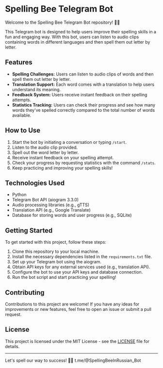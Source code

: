 # Spelling Bee Telegram Bot

Welcome to the Spelling Bee Telegram Bot repository! 🐝✨

This Telegram bot is designed to help users improve their spelling skills in a fun and engaging way. With this bot, users can listen to audio clips containing words in different languages and then spell them out letter by letter.

## Features

- **Spelling Challenges:** Users can listen to audio clips of words and then spell them out letter by letter.
- **Translation Support:** Each word comes with a translation to help users understand its meaning.
- **Feedback System:** Users receive instant feedback on their spelling attempts.
- **Statistics Tracking:** Users can check their progress and see how many words they've spelled correctly compared to the total number of words available.

## How to Use

1. Start the bot by initiating a conversation or typing `/start`.
2. Listen to the audio clip provided.
3. Spell out the word letter by letter.
4. Receive instant feedback on your spelling attempt.
5. Check your progress by requesting statistics with the command `/stats`.
6. Keep practicing and improving your spelling skills!

## Technologies Used

- Python
- Telegram Bot API (aiogram 3.3.0)
- Audio processing libraries (e.g., gTTS)
- Translation API (e.g., Google Translate)
- Database for storing words and user progress (e.g., SQLite)

## Getting Started

To get started with this project, follow these steps:

1. Clone this repository to your local machine.
2. Install the necessary dependencies listed in the `requirements.txt` file.
3. Set up your Telegram bot using the aiogram. 
4. Obtain API keys for any external services used (e.g., translation API).
5. Configure the bot to use your API keys and database connection.
6. Run the bot script and start practicing your spelling!

## Contributing

Contributions to this project are welcome! If you have any ideas for improvements or new features, feel free to open an issue or submit a pull request.

## License

This project is licensed under the MIT License - see the [LICENSE](LICENSE) file for details.

---

Let's spell our way to success! 🚀📝
t.me/@SpellingBeeInRussian_Bot

